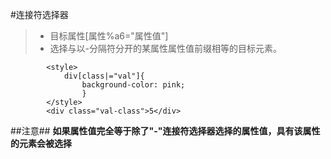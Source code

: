 #连接符选择器

>- 目标属性[属性%a6="属性值"]
>- 选择与以-分隔符分开的某属性属性值前缀相等的目标元素。


```
		<style>
			div[class|="val"]{
				background-color: pink;
				}
		</style>
		<div class="val-class">5</div>
```
##注意## 
**如果属性值完全等于除了"-"连接符选择器选择的属性值，具有该属性的元素会被选择**